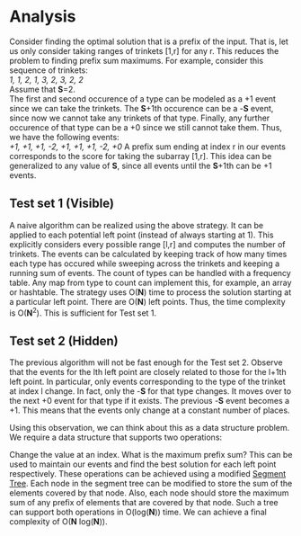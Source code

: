 # Analysis

Consider finding the optimal solution that is a prefix of the input. That is, let us only consider taking ranges of trinkets [1,r] for any r. This reduces the problem to finding prefix sum maximums. For example, consider this sequence of trinkets:<br>
_1, 1, 2, 1, 3, 2, 3, 2, 2_<br>
Assume that **S**=2.<br>
The first and second occurence of a type can be modeled as a +1 event since we can take the trinkets. The **S**+1th occurence can be a -**S** event, since now we cannot take any trinkets of that type. Finally, any further occurence of that type can be a +0 since we still cannot take them. Thus, we have the following events:<br>
_+1, +1, +1, -2, +1, +1, +1, -2, +0_
A prefix sum ending at index r in our events corresponds to the score for taking the subarray [1,r]. This idea can be generalized to any value of **S**, since all events until the **S**+1th can be +1 events.

## Test set 1 (Visible)

A naive algorithm can be realized using the above strategy. It can be applied to each potential left point (instead of always starting at 1). This explicitly considers every possible range [l,r] and computes the number of trinkets. The events can be calculated by keeping track of how many times each type has occured while sweeping across the trinkets and keeping a running sum of events. The count of types can be handled with a frequency table. Any map from type to count can implement this, for example, an array or hashtable. The strategy uses O(**N**) time to process the solution starting at a particular left point. There are O(**N**) left points. Thus, the time complexity is O(**N**<sup>2</sup>). This is sufficient for Test set 1.

## Test set 2 (Hidden)

The previous algorithm will not be fast enough for the Test set 2. Observe that the events for the lth left point are closely related to those for the l+1th left point. In particular, only events corresponding to the type of the trinket at index l change. In fact, only the -**S** for that type changes. It moves over to the next +0 event for that type if it exists. The previous -**S** event becomes a +1. This means that the events only change at a constant number of places.

Using this observation, we can think about this as a data structure problem. We require a data structure that supports two operations:

Change the value at an index.
What is the maximum prefix sum?
This can be used to maintain our events and find the best solution for each left point respectively. These operations can be achieved using a modified [Segment Tree](https://en.wikipedia.org/wiki/Segment_tree). Each node in the segment tree can be modified to store the sum of the elements covered by that node. Also, each node should store the maximum sum of any prefix of elements that are covered by that node. Such a tree can support both operations in O(log(**N**)) time. We can achieve a final complexity of O(**N** log(**N**)).
